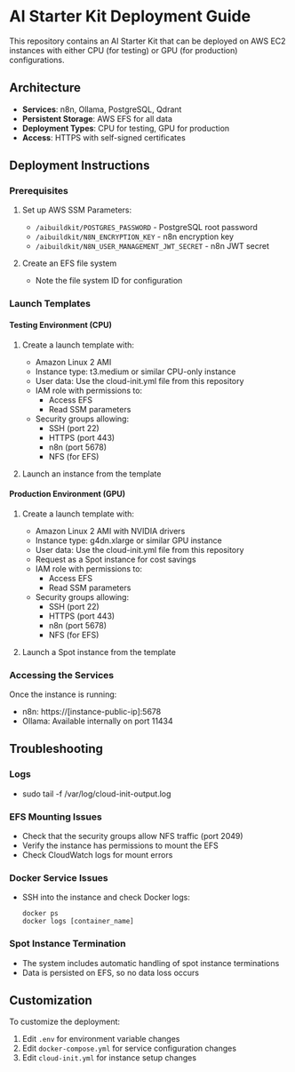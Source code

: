 # AI Starter Kit Deployment Guide

This repository contains an AI Starter Kit that can be deployed on AWS EC2 instances with either CPU (for testing) or GPU (for production) configurations.

## Architecture

- **Services**: n8n, Ollama, PostgreSQL, Qdrant
- **Persistent Storage**: AWS EFS for all data
- **Deployment Types**: CPU for testing, GPU for production
- **Access**: HTTPS with self-signed certificates

## Deployment Instructions

### Prerequisites

1. Set up AWS SSM Parameters:
   - `/aibuildkit/POSTGRES_PASSWORD` - PostgreSQL root password
   - `/aibuildkit/N8N_ENCRYPTION_KEY` - n8n encryption key
   - `/aibuildkit/N8N_USER_MANAGEMENT_JWT_SECRET` - n8n JWT secret

2. Create an EFS file system
   - Note the file system ID for configuration

### Launch Templates

#### Testing Environment (CPU)

1. Create a launch template with:
   - Amazon Linux 2 AMI
   - Instance type: t3.medium or similar CPU-only instance
   - User data: Use the cloud-init.yml file from this repository
   - IAM role with permissions to:
     - Access EFS
     - Read SSM parameters
   - Security groups allowing:
     - SSH (port 22)
     - HTTPS (port 443)
     - n8n (port 5678)
     - NFS (for EFS)

2. Launch an instance from the template

#### Production Environment (GPU)

1. Create a launch template with:
   - Amazon Linux 2 AMI with NVIDIA drivers
   - Instance type: g4dn.xlarge or similar GPU instance
   - User data: Use the cloud-init.yml file from this repository
   - Request as a Spot instance for cost savings
   - IAM role with permissions to:
     - Access EFS
     - Read SSM parameters
   - Security groups allowing:
     - SSH (port 22)
     - HTTPS (port 443)
     - n8n (port 5678)
     - NFS (for EFS)

2. Launch a Spot instance from the template

### Accessing the Services

Once the instance is running:
- n8n: https://[instance-public-ip]:5678
- Ollama: Available internally on port 11434

## Troubleshooting

### Logs
- sudo tail -f /var/log/cloud-init-output.log

### EFS Mounting Issues
- Check that the security groups allow NFS traffic (port 2049)
- Verify the instance has permissions to mount the EFS
- Check CloudWatch logs for mount errors

### Docker Service Issues
- SSH into the instance and check Docker logs:
  ```
  docker ps
  docker logs [container_name]
  ```

### Spot Instance Termination
- The system includes automatic handling of spot instance terminations
- Data is persisted on EFS, so no data loss occurs

## Customization

To customize the deployment:
1. Edit `.env` for environment variable changes
2. Edit `docker-compose.yml` for service configuration changes
3. Edit `cloud-init.yml` for instance setup changes
